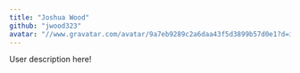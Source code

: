 ```yaml
---
title: "Joshua Wood"
github: "jwood323"
avatar: "//www.gravatar.com/avatar/9a7eb9289c2a6daa43f5d3899b57d0e1?d=identicon"
---
```


User description here!
